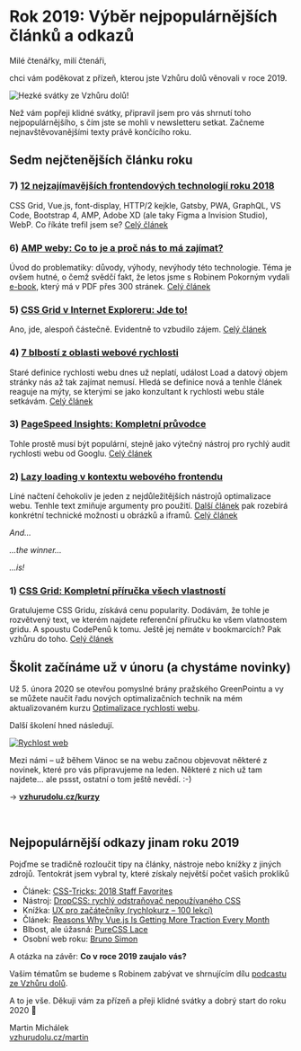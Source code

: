 # Rok 2019: Výběr nejpopulárnějších článků a odkazů

Milé čtenářky, milí čtenáři,

chci vám poděkovat z přízeň, kterou jste Vzhůru dolů věnovali v roce 2019.

![Hezké svátky ze Vzhůru dolů!](https://gallery.mailchimp.com/d6be2f1899eba6a7651157403/images/4b38d69c-5b22-45bb-9d95-ea5953e4ec0a.jpg)

Než vám popřeji klidné svátky, připravil jsem pro vás shrnutí toho nejpopulárnějšího, s čím jste se mohli v newsletteru setkat. Začneme nejnavštěvovanějšími texty právě končícího roku.


## Sedm nejčtenějších článku roku


### 7) [12 nej­za­jí­ma­věj­ších fron­ten­do­vých tech­no­lo­gií roku 2018](https://www.vzhurudolu.cz/blog/132-technologie-2018)

CSS Grid, Vue.js, font-display, HTTP/2 kejkle, Gatsby, PWA, GraphQL, VS Code, Bootstrap 4, AMP, Adobe XD (ale taky Figma a Invision Studio), WebP. Co říkáte trefil jsem se? [Celý článek](https://www.vzhurudolu.cz/blog/132-technologie-2018)

### 6) [AMP weby: Co to je a proč nás to má zajímat?](https://www.vzhurudolu.cz/prirucka/amp)

Úvod do problematiky: důvody, výhody, nevýhody této technologie. Téma je ovšem hutné, o čemž svědčí fakt, že letos jsme s Robinem Pokorným vydali [e-book](https://www.vzhurudolu.cz/ebook-amp/), který má v PDF přes 300 stránek. [Celý článek](https://www.vzhurudolu.cz/prirucka/amp)

### 5) [CSS Grid v Internet Exploreru: Jde to!](https://www.vzhurudolu.cz/prirucka/css-grid-msie)

Ano, jde, alespoň částečně. Evidentně to vzbudilo zájem. [Celý článek](https://www.vzhurudolu.cz/prirucka/css-grid-msie)

### 4) [7 bl­bos­tí z ob­las­ti webo­vé rych­los­ti](https://www.vzhurudolu.cz/prirucka/rychlost-myty)

Staré definice rychlosti webu dnes už neplatí, událost Load a datový objem stránky nás až tak zajímat nemusí. Hledá se definice nová a tenhle článek reaguje na mýty, se kterými se jako konzultant k rychlosti webu stále setkávám. [Celý článek](https://www.vzhurudolu.cz/prirucka/rychlost-myty)

### 3) [PageSpeed Insights: Kompletní průvodce](https://www.vzhurudolu.cz/prirucka/pagespeed-insights)

Tohle prostě musí být populární, stejně jako výtečný nástroj pro rychlý audit rychlosti webu od Googlu. [Celý článek](https://www.vzhurudolu.cz/prirucka/pagespeed-insights)

### 2) [Lazy loading v kontextu webového frontendu](https://www.vzhurudolu.cz/prirucka/lazy-loading)

Líné načtení čehokoliv je jeden z nejdůležitějších nástrojů optimalizace webu. Tenhle text zmiňuje argumenty pro použití. [Další článek](https://www.vzhurudolu.cz/prirucka/lazy-loading-obrazku) pak rozebírá konkrétní technické možnosti u obrázků a iframů. [Celý článek](https://www.vzhurudolu.cz/prirucka/lazy-loading)

*And…*

*…the winner…*

*…is!*

### 1) [CSS Grid: Kompletní příručka všech vlastností](https://www.vzhurudolu.cz/prirucka/css-grid)

Gratulujeme CSS Gridu, získává cenu popularity. Dodávám, že tohle je rozvětvený text, ve kterém najdete referenční příručku ke všem vlatnostem gridu. A spoustu CodePenů k tomu. Ještě jej nemáte v bookmarcích? Pak vzhůru do toho. [Celý článek](https://www.vzhurudolu.cz/prirucka/css-grid)

## Školit začínáme už v únoru (a chystáme novinky)

Už 5. února 2020 se otevřou pomyslné brány pražského GreenPointu a vy se můžete naučit řadu nových optimalizačních technik na mém aktualizovaném kurzu [Optimalizace rychlosti webu](https://www.vzhurudolu.cz/kurzy/rychlost-v-prohlizeci).

Další školení hned následují.

[![Rychlost web](https://gallery.mailchimp.com/d6be2f1899eba6a7651157403/images/dc74458e-68c4-454a-9a6e-de4d449f9424.jpg)](https://www.vzhurudolu.cz/kurzy/rychlost-v-prohlizeci)

Mezi námi – už během Vánoc se na webu začnou objevovat některé z novinek, které pro vás připravujeme na leden. Některé z nich už tam najdete… ale pssst, ostatní o tom ještě nevědí. :-)

→ **[vzhurudolu.cz/kurzy](https://www.vzhurudolu.cz/kurzy)**

<br>

## Nejpopulárnější odkazy jinam roku 2019

Pojďme se tradičně rozloučit tipy na články, nástroje nebo knížky z jiných zdrojů. Tentokrát jsem vybral ty, které získaly největší počet vašich prokliků 

- Článek: [CSS-Tricks: 2018 Staff Favorites](https://css-tricks.com/2018-staff-favorites/)
- Nástroj: [DropCSS: rychlý odstraňovač nepoužívaného CSS](https://github.com/leeoniya/dropcss)
- Knížka: [UX pro začátečníky (rychlokurz – 100 lekcí)](https://www.zonerpress.cz/ux-pro-zacatecniky-rychlokurz-100-lekci)
- Článek: [Reasons Why Vue.js Is Getting More Traction Every Month](https://www.monterail.com/blog/reasons-why-vuejs-is-popular)
- Blbost, ale úžasná: [PureCSS Lace](https://diana-adrianne.com/purecss-lace/)
- Osobní web roku: [Bruno Simon](https://bruno-simon.com/)

A otázka na závěr: **Co v roce 2019 zaujalo vás?**

Vašim tématům se budeme s Robinem zabývat ve shrnujícím dílu [podcastu ze Vzhůru dolů](https://www.vzhurudolu.cz/podcast).

A to je vše. Děkuji vám za přízeň a přeji klidné svátky a dobrý start do roku 2020 🎄

Martin Michálek  
[vzhurudolu.cz/martin](https://www.vzhurudolu.cz/martin)